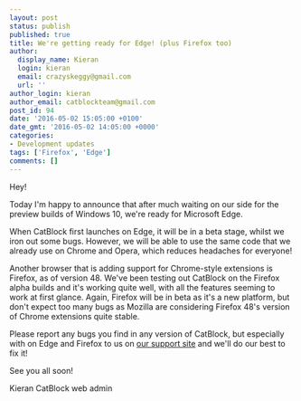 ```yaml
---
layout: post
status: publish
published: true
title: We're getting ready for Edge! (plus Firefox too)
author:
  display_name: Kieran
  login: kieran
  email: crazyskeggy@gmail.com
  url: ''
author_login: kieran
author_email: catblockteam@gmail.com
post_id: 94
date: '2016-05-02 15:05:00 +0100'
date_gmt: '2016-05-02 14:05:00 +0000'
categories:
- Development updates
tags: ['Firefox', 'Edge']
comments: []
---
```


Hey!

Today I'm happy to announce that after much waiting on our side for the preview builds of Windows 10, we're ready for Microsoft Edge.

When CatBlock first launches on Edge, it will be in a beta stage, whilst we iron out some bugs. However, we will be able to use the same code that we already use on Chrome and Opera, which reduces headaches for everyone!

Another browser that is adding support for Chrome-style extensions is Firefox, as of version 48. We've been testing out CatBlock on the Firefox alpha builds and it's working quite well, with all the features seeming to work at first glance. Again, Firefox will be in beta as it's a new platform, but don't expect too many bugs as Mozilla are considering Firefox 48's version of Chrome extensions quite stable.

Please report any bugs you find in any version of CatBlock, but especially with on Edge and Firefox to us on [our support site](http://support.catblock.tk) and we'll do our best to fix it!

See you all soon!

Kieran
CatBlock web admin
